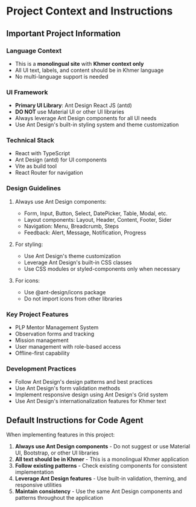 # Project Context and Instructions

## Important Project Information

### Language Context
- This is a **monolingual site** with **Khmer context only**
- All UI text, labels, and content should be in Khmer language
- No multi-language support is needed

### UI Framework
- **Primary UI Library**: Ant Design React JS (antd)
- **DO NOT** use Material UI or other UI libraries
- Always leverage Ant Design components for all UI needs
- Use Ant Design's built-in styling system and theme customization

### Technical Stack
- React with TypeScript
- Ant Design (antd) for UI components
- Vite as build tool
- React Router for navigation

### Design Guidelines
1. Always use Ant Design components:
   - Form, Input, Button, Select, DatePicker, Table, Modal, etc.
   - Layout components: Layout, Header, Content, Footer, Sider
   - Navigation: Menu, Breadcrumb, Steps
   - Feedback: Alert, Message, Notification, Progress

2. For styling:
   - Use Ant Design's theme customization
   - Leverage Ant Design's built-in CSS classes
   - Use CSS modules or styled-components only when necessary

3. For icons:
   - Use @ant-design/icons package
   - Do not import icons from other libraries

### Key Project Features
- PLP Mentor Management System
- Observation forms and tracking
- Mission management
- User management with role-based access
- Offline-first capability

### Development Practices
- Follow Ant Design's design patterns and best practices
- Use Ant Design's form validation methods
- Implement responsive design using Ant Design's Grid system
- Use Ant Design's internationalization features for Khmer text

## Default Instructions for Code Agent

When implementing features in this project:

1. **Always use Ant Design components** - Do not suggest or use Material UI, Bootstrap, or other UI libraries
2. **All text should be in Khmer** - This is a monolingual Khmer application
3. **Follow existing patterns** - Check existing components for consistent implementation
4. **Leverage Ant Design features** - Use built-in validation, theming, and responsive utilities
5. **Maintain consistency** - Use the same Ant Design components and patterns throughout the application